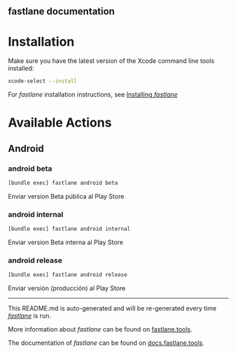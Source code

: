 fastlane documentation
----

# Installation

Make sure you have the latest version of the Xcode command line tools installed:

```sh
xcode-select --install
```

For _fastlane_ installation instructions, see [Installing _fastlane_](https://docs.fastlane.tools/#installing-fastlane)

# Available Actions

## Android

### android beta

```sh
[bundle exec] fastlane android beta
```

Enviar version Beta pública al Play Store

### android internal

```sh
[bundle exec] fastlane android internal
```

Enviar version Beta interna al Play Store

### android release

```sh
[bundle exec] fastlane android release
```

Enviar versión (producción) al Play Store

----

This README.md is auto-generated and will be re-generated every time [_fastlane_](https://fastlane.tools) is run.

More information about _fastlane_ can be found on [fastlane.tools](https://fastlane.tools).

The documentation of _fastlane_ can be found on [docs.fastlane.tools](https://docs.fastlane.tools).
